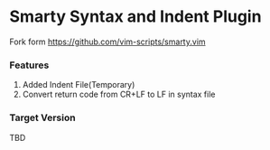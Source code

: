 # Smarty Syntax and Indent Plugin

Fork form https://github.com/vim-scripts/smarty.vim

### Features
1. Added Indent File(Temporary)
2. Convert return code from CR+LF to LF in syntax file

### Target Version
TBD
